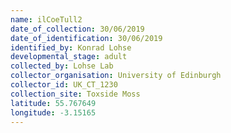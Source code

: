 ```yaml
---
name: ilCoeTull2
date_of_collection: 30/06/2019
date_of_identification: 30/06/2019
identified_by: Konrad Lohse
developmental_stage: adult
collected_by: Lohse Lab
collector_organisation: University of Edinburgh
collector_id: UK_CT_1230
collection_site: Toxside Moss
latitude: 55.767649
longitude: -3.15165
---
```

